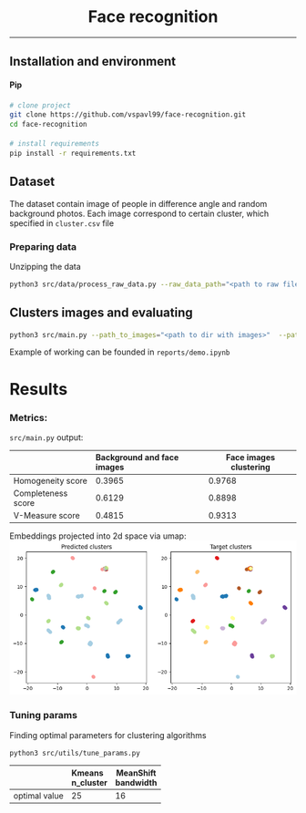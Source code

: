 <div align="center">

# Face recognition

</div>

______________________________________________________________________


## Installation and environment

#### Pip

```bash
# clone project
git clone https://github.com/vspavl99/face-recognition.git
cd face-recognition

# install requirements
pip install -r requirements.txt
```

## Dataset
The dataset contain image of people in difference angle and random background photos. 
Each image correspond to certain cluster, which specified in `cluster.csv` file

### Preparing data
Unzipping the data 
```bash
python3 src/data/process_raw_data.py --raw_data_path="<path to raw file.zip>"  --save_data_dir="<destination folder>"
```

##  Clusters images and evaluating

```bash
python3 src/main.py --path_to_images="<path to dir with images>"  --path_to_target_clusters="<path to file.csv>"
```

Example of working can be founded in `reports/demo.ipynb`

# Results

### Metrics:
`src/main.py` output:

|                    | Background and face images | Face images clustering |
|--------------------|:---------------------------|------------------------|
| Homogeneity score  | 0.3965                     | 0.9768                 |
| Completeness score | 0.6129                     | 0.8898                 |
| V-Measure score    | 0.4815                     | 0.9313                 |


Embeddings projected into 2d space via umap:
![plot](reports/figures/plot.png)

### Tuning params
Finding optimal parameters for clustering algorithms
```bash
python3 src/utils/tune_params.py
```

|               | Kmeans <br/>n_cluster | MeanShift  <br/>bandwidth |
|---------------|:----------------------|---------------------------|
| optimal value | 25                    | 16                        |
